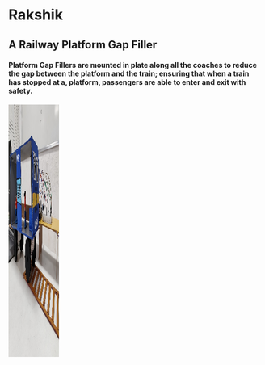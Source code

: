 # Rakshik
<h2>A Railway Platform Gap Filler</h2>
<h4>Platform Gap Fillers are mounted in plate along all the coaches to reduce the gap between the platform and the train; ensuring that when a train has stopped at a, platform, passengers are able to enter and exit with safety.</h4>
<p float="left">
  <img src="train1.jpeg" height="500px" width="100"/>
  <img src="train2.jpeg" height="500px" width="100/>
</p>
<h2>Code for the project: <a href='https://github.com/BeginnerCoder21/PlatformGapFiller'>Link</a></h2>
